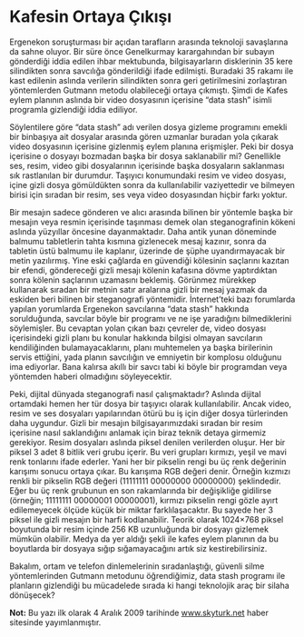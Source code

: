 # Kafesin Ortaya Çıkışı
Ergenekon soruşturması bir açıdan tarafların arasında teknoloji savaşlarına da sahne oluyor. Bir süre önce Genelkurmay 
karargahından bir subayın gönderdiği iddia edilen ihbar mektubunda, bilgisayarların disklerinin 35 kere silindikten sonra 
savcılığa gönderildiği ifade edilmişti. Buradaki 35 rakamı ile kast edilenin aslında verilerin silindikten sonra geri 
getirilmesini zorlaştıran yöntemlerden Gutmann metodu olabileceği ortaya çıkmıştı. Şimdi de Kafes eylem planının aslında 
bir video dosyasının içerisine “data stash” isimli programla gizlendiği iddia ediliyor.

Söylentilere göre “data stash” adı verilen dosya gizleme programını emekli bir binbaşıya ait dosyalar arasında gören 
uzmanlar buradan yola çıkarak video dosyasının içerisine gizlenmiş eylem planına erişmişler. Peki bir dosya içerisine o 
dosyayı bozmadan başka bir dosya saklanabilir mi? Genellikle ses, resim, video gibi dosyalarının içerisinde başka 
dosyaların saklanması sık rastlanılan bir durumdur. Taşıyıcı konumundaki resim ve video dosyası, içine gizli dosya 
gömüldükten sonra da kullanılabilir vaziyettedir ve bilmeyen birisi için sıradan bir resim, ses veya video dosyasından 
hiçbir farkı yoktur.

Bir mesajın sadece gönderen ve alıcı arasında bilinen bir yöntemle başka bir mesajın veya resmin içerisinde taşınması 
demek olan steganografinin kökeni aslında yüzyıllar öncesine dayanmaktadır. Daha antik yunan döneminde balmumu tabletlerin 
tahta kısmına gizlenecek mesaj kazınır, sonra da tabletin üstü balmumu ile kaplanır, üzerinde de şüphe uyandırmayacak bir 
metin yazılırmış. Yine eski çağlarda en güvendiği kölesinin saçlarını kazıtan bir efendi, göndereceği gizli mesajı kölenin 
kafasına dövme yaptırdıktan sonra kölenin saçlarının uzamasını beklemiş. Görünmez mürekkep kullanarak sıradan bir metnin 
satır aralarına gizli bir mesaj yazmak da eskiden beri bilinen bir steganografi yöntemidir.
İnternet’teki bazı forumlarda yapılan yorumlarda Ergenekon savcılarına “data stash” hakkında sorulduğunda, savcılar böyle 
bir programı ve ne işe yaradığını bilmediklerini söylemişler. Bu cevaptan yolan çıkan bazı çevreler de, video dosyası 
içerisindeki gizli planı bu konular hakkında bilgisi olmayan savcıların kendiliğinden bulamayacaklarını, planı muhtemelen 
ya başka birilerinin servis ettiğini, yada planın savcılığın ve emniyetin bir komplosu olduğunu ima ediyorlar. Bana 
kalırsa akıllı bir savcı tabi ki böyle bir programdan veya yöntemden haberi olmadığını söyleyecektir.

Peki, dijital dünyada steganografi nasıl çalışmaktadır? Aslında dijital ortamdaki hemen her tür dosya bir taşıyıcı olarak 
kullanılabilir. Ancak video, resim ve ses dosyaları yapılarından ötürü bu iş için diğer dosya türlerinden daha uygundur. 
Gizli bir mesajın bilgisayarımızdaki sıradan bir resim içerisine nasıl saklandığını anlamak için biraz teknik detaya 
girmemiz gerekiyor. Resim dosyaları aslında piksel denilen verilerden oluşur. Her bir piksel 3 adet 8 bitlik veri grubu 
içerir. Bu veri grupları kırmızı, yeşil ve mavi renk tonlarını ifade ederler. Yani her bir pikselin rengi bu üç renk 
değerinin karışımı sonucu ortaya çıkar. Bu karışıma RGB değeri denir. Örneğin kızmızı renkli bir pikselin RGB değeri 
(11111111 00000000 00000000) şeklindedir. Eğer bu üç renk grubunun en son rakamlarında bir değişikliğe gidilirse 
(örneğin; 11111111 00000001 00000001), kırmızı pikselin rengi gözle ayırt edilemeyecek ölçüde küçük bir miktar 
farklılaşacaktır. Bu sayede her 3 piksel ile gizli mesajın bir harfi kodlanabilir. Teorik olarak 1024×768 piksel boyutunda 
bir resim içinde 256 KB uzunluğunda bir dosyayı gizlemek mümkün olabilir. Medya da yer aldığı şekli ile kafes eylem 
planının da bu boyutlarda bir dosyaya sığıp sığamayacağını artık siz kestirebilirsiniz.

Bakalım, ortam ve telefon dinlemelerinin sıradanlaştığı, güvenli silme yöntemlerinden Gutmann metodunu öğrendiğimiz, data 
stash programı ile planların gizlendiği bu mücadelede sırada ki hangi teknolojik araç bir silaha dönüşecek?

**Not:** Bu yazı ilk olarak 4 Aralık 2009 tarihinde www.skyturk.net haber sitesinde yayımlanmıştır.
